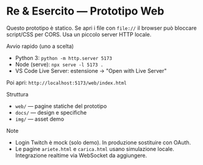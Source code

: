 # Re & Esercito — Prototipo Web

Questo prototipo è statico. Se apri i file con `file://` il browser può bloccare script/CSS per CORS. Usa un piccolo server HTTP locale.

Avvio rapido (uno a scelta)
- Python 3: `python -m http.server 5173`
- Node (serve): `npx serve -l 5173 .`
- VS Code Live Server: estensione → "Open with Live Server"

Poi apri: `http://localhost:5173/web/index.html`

Struttura
- `web/` — pagine statiche del prototipo
- `docs/` — design e specifiche
- `img/` — asset demo

Note
- Login Twitch è mock (solo demo). In produzione sostituire con OAuth.
- Le pagine `ariete.html` e `carica.html` usano simulazione locale. Integrazione realtime via WebSocket da aggiungere.
 